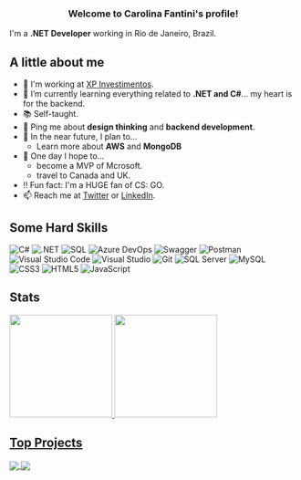 <h3 align="center">
  Welcome to Carolina Fantini's profile!
</h3>

I'm a **.NET Developer** working in Rio de Janeiro, Brazil.

## A little about me

- 🔨 I'm working at [XP Investimentos](https://www.xpi.com.br/).
- 🌱 I’m currently learning everything related to **.NET and C#**... my heart is for the backend.
- 📚 Self-taught.
- 💬 Ping me about **design thinking** and **backend development**.
- 🎯 In the near future, I plan to...
  - Learn more about **AWS** and **MongoDB**
- 🤞 One day I hope to...
  - become a MVP of Mcrosoft.
  - travel to Canada and UK.
- ‼️ Fun fact: I'm a HUGE fan of CS: GO.
- 📫 Reach me at [Twitter](https://twitter.com/carol_fantini) or [LinkedIn](https://linkedin.com/in/carolfantini).

## Some Hard Skills

![C#](https://img.shields.io/badge/C%23-8A2BE2.svg?logo=c-sharp)
![.NET](https://img.shields.io/badge/.NET-5C2D91?logo=.net)
![SQL](https://img.shields.io/badge/SQL-%23025E8C.svg?logo=amazon-dynamodb)
![Azure DevOps](https://img.shields.io/badge/Azure-3333FF.svg?logo=microsoft%20azure)
![Swagger](https://img.shields.io/badge/Swagger-000033?logo=swagger)
![Postman](https://img.shields.io/badge/Postman-FF8533?logo=postman&logoColor=white)
![Visual Studio Code](https://img.shields.io/badge/Visual%20Studio%20Code-0078d7.svg?logo=visual-studio-code&logoColor=white)
![Visual Studio](https://img.shields.io/badge/Visual%20Studio-5C2D91.svg?logo=visual-studio&logoColor=white)
![Git](https://img.shields.io/badge/-Git-F05032?&logo=git&logoColor=FFFFFF)
![SQL Server](https://img.shields.io/badge/SQL%20Server-FFFFFF?logo=microsoft-sql-server&logoColor=black)
![MySQL](https://img.shields.io/badge/MySQL-000066?logo=mysql&logoColor=white)
![CSS3](https://img.shields.io/badge/CSS-%231572B6.svg?logo=css3)
![HTML5](https://img.shields.io/badge/HTML-%23E34F26.svg?logo=html5&logoColor=white)
![JavaScript](https://img.shields.io/badge/JavaScript-%23F7DF1E.svg?logo=javascript&logoColor=black)

## Stats

<div>
 <a href="https://github.com/CarolFantini">
 <img height="180em" src="https://github-readme-stats.vercel.app/api?username=CarolFantini&show_icons=true&theme=vision-friendly-dark&include_all_commits=true&count_private=true&cache_seconds=1800&locale=en"/>
 <img height="180em" src="https://github-readme-stats.vercel.app/api/top-langs/?username=CarolFantini&layout=compact&langs_count=6&theme=vision-friendly-dark&cache_seconds=1800&locale=en"/>
</div>
  
## Top Projects

<a href="https://github.com/CarolFantini/StoneChallenge">
  <img align="center" src="https://github-readme-stats.vercel.app/api/pin/?username=CarolFantini&repo=StoneChallenge&theme=vision-friendly-dark&cache_seconds=1800&locale=en" />
</a>

<a href="https://github.com/CarolFantini/BCChallenge">
  <img align="center" src="https://github-readme-stats.vercel.app/api/pin/?username=CarolFantini&repo=BCChallenge&theme=vision-friendly-dark&cache_seconds=1800&locale=en" />
</a>
